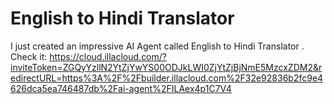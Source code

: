 # English to Hindi Translator

I just created an impressive AI Agent called English to Hindi Translator . Check it:
 https://cloud.illacloud.com/?inviteToken=ZGQyYzllN2YtZjYwYS00ODJkLWI0ZjYtZjBjNmE5MzcxZDM2&redirectURL=https%3A%2F%2Fbuilder.illacloud.com%2F32e92836b2fc9e4626dca5ea746487db%2Fai-agent%2FILAex4p1C7V4 